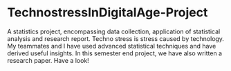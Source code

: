 # TechnostressInDigitalAge-Project
A statistics project, encompassing data collection, application of  statistical analysis and research report.
Techno stress is stress caused by technology. My teammates and I have used advanced statistical techniques and have derived useful insights. 
In this semester end project, we have also written a research paper. Have a look!
